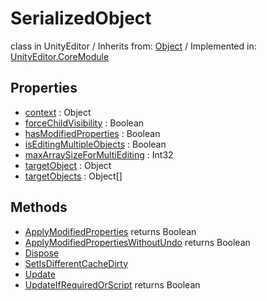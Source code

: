 # SerializedObject
class in UnityEditor
 / Inherits from: <a href="https://docs.unity3d.com/6000.0/Documentation/ScriptReference/Object.html" target="_blank">Object</a> / Implemented in: <a href="https://docs.unity3d.com/6000.0/Documentation/ScriptReference/UnityEditor.CoreModule.html" target="_blank">UnityEditor.CoreModule</a>
## Properties
- <a href="https://docs.unity3d.com/6000.0/Documentation/ScriptReference/SerializedObject-context.html" target="_blank">context</a> : Object
- <a href="https://docs.unity3d.com/6000.0/Documentation/ScriptReference/SerializedObject-forceChildVisibility.html" target="_blank">forceChildVisibility</a> : Boolean
- <a href="https://docs.unity3d.com/6000.0/Documentation/ScriptReference/SerializedObject-hasModifiedProperties.html" target="_blank">hasModifiedProperties</a> : Boolean
- <a href="https://docs.unity3d.com/6000.0/Documentation/ScriptReference/SerializedObject-isEditingMultipleObjects.html" target="_blank">isEditingMultipleObjects</a> : Boolean
- <a href="https://docs.unity3d.com/6000.0/Documentation/ScriptReference/SerializedObject-maxArraySizeForMultiEditing.html" target="_blank">maxArraySizeForMultiEditing</a> : Int32
- <a href="https://docs.unity3d.com/6000.0/Documentation/ScriptReference/SerializedObject-targetObject.html" target="_blank">targetObject</a> : Object
- <a href="https://docs.unity3d.com/6000.0/Documentation/ScriptReference/SerializedObject-targetObjects.html" target="_blank">targetObjects</a> : Object[]
## Methods
- <a href="https://docs.unity3d.com/6000.0/Documentation/ScriptReference/SerializedObject.ApplyModifiedProperties.html" target="_blank">ApplyModifiedProperties</a> returns Boolean
- <a href="https://docs.unity3d.com/6000.0/Documentation/ScriptReference/SerializedObject.ApplyModifiedPropertiesWithoutUndo.html" target="_blank">ApplyModifiedPropertiesWithoutUndo</a> returns Boolean
- <a href="https://docs.unity3d.com/6000.0/Documentation/ScriptReference/SerializedObject.Dispose.html" target="_blank">Dispose</a>
- <a href="https://docs.unity3d.com/6000.0/Documentation/ScriptReference/SerializedObject.SetIsDifferentCacheDirty.html" target="_blank">SetIsDifferentCacheDirty</a>
- <a href="https://docs.unity3d.com/6000.0/Documentation/ScriptReference/SerializedObject.Update.html" target="_blank">Update</a>
- <a href="https://docs.unity3d.com/6000.0/Documentation/ScriptReference/SerializedObject.UpdateIfRequiredOrScript.html" target="_blank">UpdateIfRequiredOrScript</a> returns Boolean
